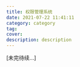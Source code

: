 ```yaml
---
title: 权限管理系统
date: 2021-07-22 11:41:11
category: category
tag:
cover:
description: description
---
```


[未完待续...]